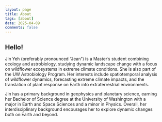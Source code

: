 ```yaml
---
layout: page
title: About
tags: [about]
date: 2025-04-09
comments: false
---
```


## Hello!

Jin Yeh (preferably pronounced “Jean”) is a Master’s student combining ecology and astrobiology, studying dynamic landscape change with a focus
on wildflower ecosystems in extreme climate conditions. She is also part of the UW Astrobiology Program. Her interests include spatiotemporal
analysis of wildflower dynamics, forecasting extreme climate impacts, and the translation of plant response on Earth into extraterrestrial
environments.

Jin has a primary background in geophysics and planetary science, earning her Bachelor of Science degree at the University of Washington
with a major in Earth and Space Sciences and a minor in Physics. Overall, her interdisciplinary background encourages her to explore dynamic
changes both on Earth and beyond.
